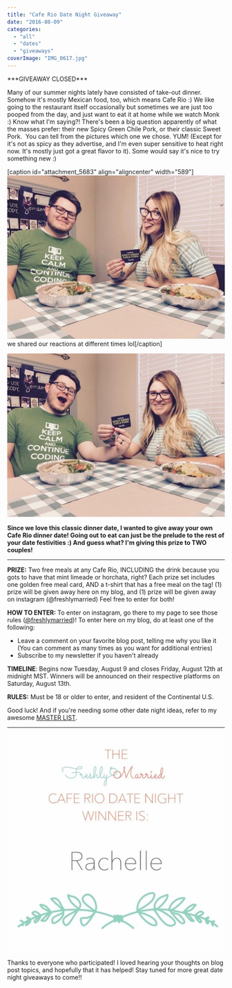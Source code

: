 ```yaml
---
title: "Cafe Rio Date Night Giveaway"
date: "2016-08-09"
categories: 
  - "all"
  - "dates"
  - "giveaways"
coverImage: "IMG_0617.jpg"
---
```


\*\*\*GIVEAWAY CLOSED\*\*\*

Many of our summer nights lately have consisted of take-out dinner. Somehow it's mostly Mexican food, too, which means Cafe Rio :) We like going to the restaurant itself occasionally but sometimes we are just too pooped from the day, and just want to eat it at home while we watch Monk :) Know what I'm saying?! There's been a big question apparently of what the masses prefer: their new Spicy Green Chile Pork, or their classic Sweet Pork.  You can tell from the pictures which one we chose. YUM! (Except for it's not as spicy as they advertise, and I'm even super sensitive to heat right now. It's mostly just got a great flavor to it). Some would say it's nice to try something new :)

\[caption id="attachment\_5683" align="aligncenter" width="589"\]![cafe rio, new green chili pork at cafe rio, cafe rio green chili pork, spicy green chili pork, cafe rio giveaway, giveaway for cafe rio, date night, date night giveaway, date night ideas, date night advice, marriage advice, marriage help](/images/IMG_0614-1.jpg) we shared our reactions at different times lol\[/caption\]

![IMG_0612](/images/IMG_0612.jpg)

**Since we love this classic dinner date, I wanted to give away your own Cafe Rio dinner date! Going out to eat can just be the prelude to the rest of your date festivities :) And guess what? I'm giving this prize to TWO couples!**

* * *

**PRIZE:** Two free meals at any Cafe Rio, INCLUDING the drink because you gots to have that mint limeade or horchata, right? Each prize set includes one golden free meal card, AND a t-shirt that has a free meal on the tag! (1) prize will be given away here on my blog, and (1) prize will be given away on instagram (@freshlymarried) Feel free to enter for both!

**HOW TO ENTER:** To enter on instagram, go there to my page to see those rules ([@freshlymarried](https://www.instagram.com/freshlymarried/))! To enter here on my blog, do at least one of the following:

- Leave a comment on your favorite blog post, telling me why you like it (You can comment as many times as you want for additional entries)
- Subscribe to my newsletter if you haven't already

**TIMELINE**: Begins now Tuesday, August 9 and closes Friday, August 12th at midnight MST. Winners will be announced on their respective platforms on Saturday, August 13th.

**RULES:** Must be 18 or older to enter, and resident of the Continental U.S.

Good luck! And if you're needing some other date night ideas, refer to my awesome [MASTER LIST](http://freshlymarried.com/wp-content/uploads/2015/04/DatenightsMasterListIdeas.pdf).

* * *

![IMG_0644](/images/IMG_0644.jpg)

Thanks to everyone who participated! I loved hearing your thoughts on blog post topics, and hopefully that it has helped! Stay tuned for more great date night giveaways to come!!
